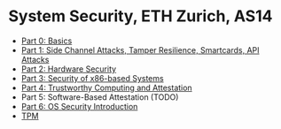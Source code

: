 System Security, ETH Zurich, AS14
========

- [Part 0: Basics](part0.md)
- [Part 1: Side Channel Attacks, Tamper Resilience, Smartcards, API Attacks](part1.md)
- [Part 2: Hardware Security](part2.md)
- [Part 3: Security of x86-based Systems](part3.md)
- [Part 4: Trustworthy Computing and Attestation](part4.md)
- Part 5: Software-Based Attestation (TODO)
- [Part 6: OS Security Introduction](part6.md)
- [TPM](tpm.md)
